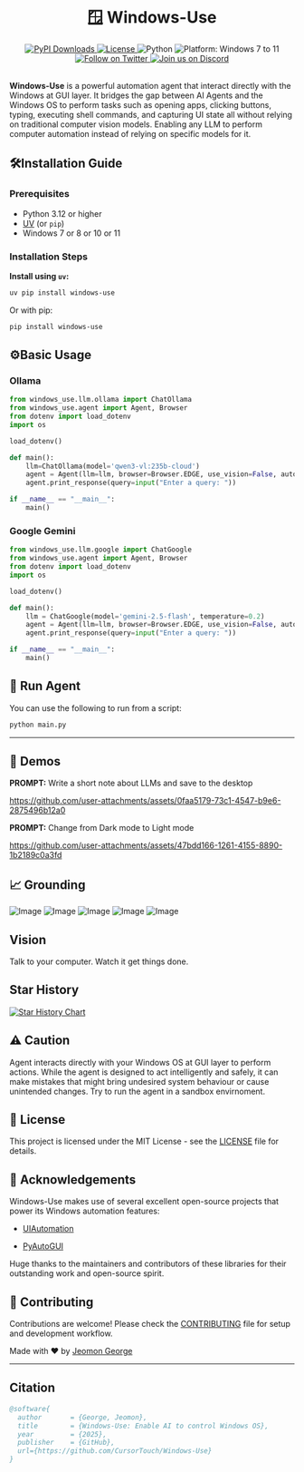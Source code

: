 <div align="center">

  <h1>🪟 Windows-Use</h1>
  <a href="https://pepy.tech/project/windows-use">
    <img src="https://static.pepy.tech/badge/windows-use" alt="PyPI Downloads">
  </a>
  <a href="https://github.com/CursorTouch/windows-use/blob/main/LICENSE">
    <img src="https://img.shields.io/badge/license-MIT-green" alt="License">
  </a>
  <img src="https://img.shields.io/badge/python-3.12%2B-blue" alt="Python">
  <img src="https://img.shields.io/badge/platform-Windows%207–11-blue" alt="Platform: Windows 7 to 11">
  <br>

  <a href="https://x.com/CursorTouch">
    <img src="https://img.shields.io/badge/follow-%40CursorTouch-1DA1F2?logo=twitter&style=flat" alt="Follow on Twitter">
  </a>
  <a href="https://discord.com/invite/Aue9Yj2VzS">
    <img src="https://img.shields.io/badge/Join%20on-Discord-5865F2?logo=discord&logoColor=white&style=flat" alt="Join us on Discord">
  </a>

</div>

<br>

**Windows-Use** is a powerful automation agent that interact directly with the Windows at GUI layer. It bridges the gap between AI Agents and the Windows OS to perform tasks such as opening apps, clicking buttons, typing, executing shell commands, and capturing UI state all without relying on traditional computer vision models. Enabling any LLM to perform computer automation instead of relying on specific models for it.

## 🛠️Installation Guide

### **Prerequisites**

- Python 3.12 or higher
- [UV](https://github.com/astral-sh/uv) (or `pip`)
- Windows 7 or 8 or 10 or 11

### **Installation Steps**

**Install using `uv`:**

```bash
uv pip install windows-use
````

Or with pip:

```bash
pip install windows-use
```

## ⚙️Basic Usage


### Ollama

```python
from windows_use.llm.ollama import ChatOllama
from windows_use.agent import Agent, Browser
from dotenv import load_dotenv
import os

load_dotenv()

def main():
    llm=ChatOllama(model='qwen3-vl:235b-cloud')
    agent = Agent(llm=llm, browser=Browser.EDGE, use_vision=False, auto_minimize=False)
    agent.print_response(query=input("Enter a query: "))

if __name__ == "__main__":
    main()
```

### Google Gemini

```python
from windows_use.llm.google import ChatGoogle
from windows_use.agent import Agent, Browser
from dotenv import load_dotenv
import os

load_dotenv()

def main():
    llm = ChatGoogle(model='gemini-2.5-flash', temperature=0.2)
    agent = Agent(llm=llm, browser=Browser.EDGE, use_vision=False, auto_minimize=True)
    agent.print_response(query=input("Enter a query: "))

if __name__ == "__main__":
    main()
```

## 🤖 Run Agent

You can use the following to run from a script:

```bash
python main.py
```

---

## 🎥 Demos

**PROMPT:** Write a short note about LLMs and save to the desktop

<https://github.com/user-attachments/assets/0faa5179-73c1-4547-b9e6-2875496b12a0>

**PROMPT:** Change from Dark mode to Light mode

<https://github.com/user-attachments/assets/47bdd166-1261-4155-8890-1b2189c0a3fd>

## 📈 Grounding

![Image](https://github.com/user-attachments/assets/e1d32725-e28a-4821-9c89-24b5ba2e583f)
![Image](https://github.com/user-attachments/assets/be72ad43-c320-4831-95cf-6f1f30df18de)
![Image](https://github.com/user-attachments/assets/d91b513e-13a0-4451-a6e9-f1e16def36e3)
![Image](https://github.com/user-attachments/assets/7e832999-0fce-4d26-b884-cff17aa91073)
![Image](https://github.com/user-attachments/assets/87a7d775-c51f-494c-be73-cfd7e8282f8e)

## Vision

Talk to your computer. Watch it get things done.

## Star History

[![Star History Chart](https://api.star-history.com/svg?repos=CursorTouch/Windows-Use&type=Date)](https://www.star-history.com/#CursorTouch/Windows-Use&Date)

## ⚠️ Caution

Agent interacts directly with your Windows OS at GUI layer to perform actions. While the agent is designed to act intelligently and safely, it can make mistakes that might bring undesired system behaviour or cause unintended changes. Try to run the agent in a sandbox envirnoment.

## 🪪 License

This project is licensed under the MIT License - see the [LICENSE](LICENSE) file for details.

## 🙏 Acknowledgements

Windows-Use makes use of several excellent open-source projects that power its Windows automation features:

- [UIAutomation](https://github.com/yinkaisheng/Python-UIAutomation-for-Windows)

- [PyAutoGUI](https://github.com/asweigart/pyautogui)

Huge thanks to the maintainers and contributors of these libraries for their outstanding work and open-source spirit.

## 🤝 Contributing

Contributions are welcome! Please check the [CONTRIBUTING](CONTRIBUTING) file for setup and development workflow.

Made with ❤️ by [Jeomon George](https://github.com/Jeomon)

---

## Citation

```bibtex
@software{
  author       = {George, Jeomon},
  title        = {Windows-Use: Enable AI to control Windows OS},
  year         = {2025},
  publisher    = {GitHub},
  url={https://github.com/CursorTouch/Windows-Use}
}
```
